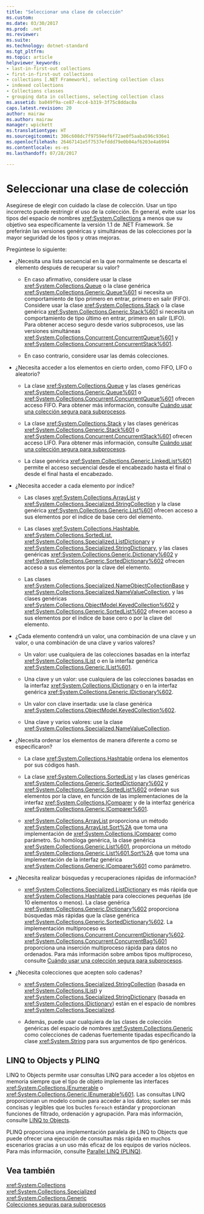 ```yaml
---
title: "Seleccionar una clase de colección"
ms.custom: 
ms.date: 03/30/2017
ms.prod: .net
ms.reviewer: 
ms.suite: 
ms.technology: dotnet-standard
ms.tgt_pltfrm: 
ms.topic: article
helpviewer_keywords:
- last-in-first-out collections
- first-in-first-out collections
- collections [.NET Framework], selecting collection class
- indexed collections
- Collections classes
- grouping data in collections, selecting collection class
ms.assetid: ba049f9a-ce87-4cc4-b319-3f75c8ddac8a
caps.latest.revision: 20
author: mairaw
ms.author: mairaw
manager: wpickett
ms.translationtype: HT
ms.sourcegitcommit: 306c608dc7f97594ef6f72ae0f5aaba596c936e1
ms.openlocfilehash: 26467141e5f7537efddd79e0b04af6203e4a6994
ms.contentlocale: es-es
ms.lasthandoff: 07/28/2017

---
```

# <a name="selecting-a-collection-class"></a>Seleccionar una clase de colección
Asegúrese de elegir con cuidado la clase de colección. Usar un tipo incorrecto puede restringir el uso de la colección. En general, evite usar los tipos del espacio de nombres <xref:System.Collections> a menos que su objetivo sea específicamente la versión 1.1 de .NET Framework. Se preferirán las versiones genéricas y simultáneas de las colecciones por la mayor seguridad de los tipos y otras mejoras.  
  
 Pregúntese lo siguiente:  
  
-   ¿Necesita una lista secuencial en la que normalmente se descarta el elemento después de recuperar su valor?  
  
    -   En caso afirmativo, considere usar la clase <xref:System.Collections.Queue> o la clase genérica <xref:System.Collections.Generic.Queue%601> si necesita un comportamiento de tipo primero en entrar, primero en salir (FIFO). Considere usar la clase <xref:System.Collections.Stack> o la clase genérica <xref:System.Collections.Generic.Stack%601> si necesita un comportamiento de tipo último en entrar, primero en salir (LIFO). Para obtener acceso seguro desde varios subprocesos, use las versiones simultáneas <xref:System.Collections.Concurrent.ConcurrentQueue%601> y <xref:System.Collections.Concurrent.ConcurrentStack%601>.  
  
    -   En caso contrario, considere usar las demás colecciones.  
  
-   ¿Necesita acceder a los elementos en cierto orden, como FIFO, LIFO o aleatorio?  
  
    -   La clase <xref:System.Collections.Queue> y las clases genéricas <xref:System.Collections.Generic.Queue%601> o <xref:System.Collections.Concurrent.ConcurrentQueue%601> ofrecen acceso FIFO. Para obtener más información, consulte [Cuándo usar una colección segura para subprocesos](../../../docs/standard/collections/thread-safe/when-to-use-a-thread-safe-collection.md).  
  
    -   La clase <xref:System.Collections.Stack> y las clases genéricas <xref:System.Collections.Generic.Stack%601> o <xref:System.Collections.Concurrent.ConcurrentStack%601> ofrecen acceso LIFO. Para obtener más información, consulte [Cuándo usar una colección segura para subprocesos](../../../docs/standard/collections/thread-safe/when-to-use-a-thread-safe-collection.md).  
  
    -   La clase genérica <xref:System.Collections.Generic.LinkedList%601> permite el acceso secuencial desde el encabezado hasta el final o desde el final hasta el encabezado.  
  
-   ¿Necesita acceder a cada elemento por índice?  
  
    -   Las clases <xref:System.Collections.ArrayList> y <xref:System.Collections.Specialized.StringCollection> y la clase genérica <xref:System.Collections.Generic.List%601> ofrecen acceso a sus elementos por el índice de base cero del elemento.  
  
    -   Las clases <xref:System.Collections.Hashtable>, <xref:System.Collections.SortedList>, <xref:System.Collections.Specialized.ListDictionary> y <xref:System.Collections.Specialized.StringDictionary>, y las clases genéricas <xref:System.Collections.Generic.Dictionary%602> y <xref:System.Collections.Generic.SortedDictionary%602> ofrecen acceso a sus elementos por la clave del elemento.  
  
    -   Las clases <xref:System.Collections.Specialized.NameObjectCollectionBase> y <xref:System.Collections.Specialized.NameValueCollection>, y las clases genéricas <xref:System.Collections.ObjectModel.KeyedCollection%602> y <xref:System.Collections.Generic.SortedList%602> ofrecen acceso a sus elementos por el índice de base cero o por la clave del elemento.  
  
-   ¿Cada elemento contendrá un valor, una combinación de una clave y un valor, o una combinación de una clave y varios valores?  
  
    -   Un valor: use cualquiera de las colecciones basadas en la interfaz <xref:System.Collections.IList> o en la interfaz genérica <xref:System.Collections.Generic.IList%601>.  
  
    -   Una clave y un valor: use cualquiera de las colecciones basadas en la interfaz <xref:System.Collections.IDictionary> o en la interfaz genérica <xref:System.Collections.Generic.IDictionary%602>.  
  
    -   Un valor con clave insertada: use la clase genérica <xref:System.Collections.ObjectModel.KeyedCollection%602>.  
  
    -   Una clave y varios valores: use la clase <xref:System.Collections.Specialized.NameValueCollection>.  
  
-   ¿Necesita ordenar los elementos de manera diferente a como se especificaron?  
  
    -   La clase <xref:System.Collections.Hashtable> ordena los elementos por sus códigos hash.  
  
    -   La clase <xref:System.Collections.SortedList> y las clases genéricas <xref:System.Collections.Generic.SortedDictionary%602> y <xref:System.Collections.Generic.SortedList%602> ordenan sus elementos por la clave, en función de las implementaciones de la interfaz <xref:System.Collections.IComparer> y de la interfaz genérica <xref:System.Collections.Generic.IComparer%601>.  
  
    -   <xref:System.Collections.ArrayList> proporciona un método <xref:System.Collections.ArrayList.Sort%2A> que toma una implementación de <xref:System.Collections.IComparer> como parámetro. Su homóloga genérica, la clase genérica <xref:System.Collections.Generic.List%601>, proporciona un método <xref:System.Collections.Generic.List%601.Sort%2A> que toma una implementación de la interfaz genérica <xref:System.Collections.Generic.IComparer%601> como parámetro.  
  
-   ¿Necesita realizar búsquedas y recuperaciones rápidas de información?  
  
    -   <xref:System.Collections.Specialized.ListDictionary> es más rápida que <xref:System.Collections.Hashtable> para colecciones pequeñas (de 10 elementos o menos). La clase genérica <xref:System.Collections.Generic.Dictionary%602> proporciona búsquedas más rápidas que la clase genérica <xref:System.Collections.Generic.SortedDictionary%602>. La implementación multiproceso es <xref:System.Collections.Concurrent.ConcurrentDictionary%602>. <xref:System.Collections.Concurrent.ConcurrentBag%601> proporciona una inserción multiproceso rápida para datos no ordenados. Para más información sobre ambos tipos multiproceso, consulte [Cuándo usar una colección segura para subprocesos](../../../docs/standard/collections/thread-safe/when-to-use-a-thread-safe-collection.md).  
  
-   ¿Necesita colecciones que acepten solo cadenas?  
  
    -   <xref:System.Collections.Specialized.StringCollection> (basada en <xref:System.Collections.IList>) y <xref:System.Collections.Specialized.StringDictionary> (basada en <xref:System.Collections.IDictionary>) están en el espacio de nombres <xref:System.Collections.Specialized>.  
  
    -   Además, puede usar cualquiera de las clases de colección genéricas del espacio de nombres <xref:System.Collections.Generic> como colecciones de cadenas fuertemente tipadas especificando la clase <xref:System.String> para sus argumentos de tipo genéricos.  
  
## <a name="linq-to-objects-and-plinq"></a>LINQ to Objects y PLINQ  
 LINQ to Objects permite usar consultas LINQ para acceder a los objetos en memoria siempre que el tipo de objeto implemente las interfaces <xref:System.Collections.IEnumerable> o <xref:System.Collections.Generic.IEnumerable%601>. Las consultas LINQ proporcionan un modelo común para acceder a los datos; suelen ser más concisas y legibles que los bucles `foreach` estándar y proporcionan funciones de filtrado, ordenación y agrupación. Para más información, consulte [LINQ to Objects](http://msdn.microsoft.com/library/73cafe73-37cf-46e7-bfa7-97c7eea7ced9).  
  
 PLINQ proporciona una implementación paralela de LINQ to Objects que puede ofrecer una ejecución de consultas más rápida en muchos escenarios gracias a un uso más eficaz de los equipos de varios núcleos. Para más información, consulte [Parallel LINQ (PLINQ)](../../../docs/standard/parallel-programming/parallel-linq-plinq.md).  
  
## <a name="see-also"></a>Vea también  
 <xref:System.Collections>   
 <xref:System.Collections.Specialized>   
 <xref:System.Collections.Generic>   
 [Colecciones seguras para subprocesos](../../../docs/standard/collections/thread-safe/index.md)

